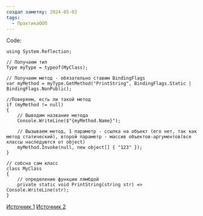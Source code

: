 ```yaml
---
создал заметку: 2024-05-02
tags:
  - ПрактикаООП
---
```



Code:
```CSharp
using System.Reflection;

// Получаем тип
Type myType = typeof(MyClass);

// Получаем метод - обязательно ставим BindingFlags
var myMethod = myType.GetMethod("PrintString", BindingFlags.Static | BindingFlags.NonPublic);

//Поверяем, есть ли такой метод
if (myMethod != null)
{
    // Выводим название метода
    Console.WriteLine($"{myMethod.Name}");

    // Вызываем метод, 1 параметр - ссылка на объект (его нет, так как метод статический), второй параметр - массив объектов-аргументов(все классы наследуются от object)
    myMethod.Invoke(null, new object[] { "123" });
}

// собсна сам класс
class MyClass
{
	// определение функции лямбдой
    private static void PrintString(string str) => Console.WriteLine(str);
}
```

[Источник 1](https://stackoverflow.com/questions/135443/how-do-i-use-reflection-to-invoke-a-private-method)
[Источник 2](https://metanit.com/sharp/tutorial/14.2.php)
